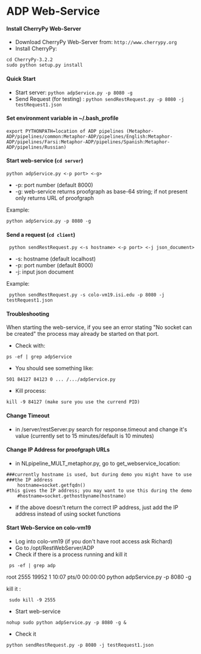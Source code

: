 ADP Web-Service
===============

#### Install CherryPy Web-Server

* Download CherryPy Web-Server from: `http://www.cherrypy.org`
* Install CherryPy:

```
cd CherryPy-3.2.2
sudo python setup.py install
```

#### Quick Start

* Start server: `python adpService.py -p 8080 -g`
* Send Request (for testing) : `python sendRestRequest.py -p 8080 -j testRequest1.json`

#### Set environment variable in ~/.bash_profile
```
export PYTHONPATH=location of ADP pipelines (Metaphor-ADP/pipelines/common:Metaphor-ADP/pipelines/English:Metaphor-ADP/pipelines/Farsi:Metaphor-ADP/pipelines/Spanish:Metaphor-ADP/pipelines/Russian)
```

#### Start web-service (`cd server`)

```
python adpService.py <-p port> <-g> 
```
* -p: port number (default 8000)
* -g: web-service returns proofgraph as base-64 string; if not present only returns URL of proofgraph

Example:
```
python adpService.py -p 8080 -g 
```

#### Send a request (`cd client`)

```
 python sendRestRequest.py <-s hostname> <-p port> <-j json_document>
```
* -s: hostname (default localhost)
* -p: port number (default 8000)
* -j: input json document
 
Example:

```
 python sendRestRequest.py -s colo-vm19.isi.edu -p 8080 -j testRequest1.json
```

#### Troubleshooting

When starting the web-service, if you see an error stating "No socket
can be created" the process may already be started on that port.

* Check with:
```
ps -ef | grep adpService
```
* You should see something like:
```
501 84127 84123 0 ... /.../adpService.py
```
* Kill process:
```
kill -9 84127 (make sure you use the currend PID)
```

#### Change Timeout

* in /server/restServer.py search for response.timeout and change it's value
(currently set to 15 minutes/default is 10 minutes)

#### Change IP Address for proofgraph URLs

* in NLpipeline_MULT_metaphor.py, go to get_webservice_location:
```
###currently hostname is used, but during demo you might have to use
###the IP address
	hostname=socket.getfqdn()
#this gives the IP address; you may want to use this during the demo
	#hostname=socket.gethostbyname(hostname)
```

* if the above doesn't return the correct IP address, just add the IP
address instead of using socket functions

#### Start Web-Service on colo-vm19

* Log into colo-vm19 (if you don't have root access ask Richard)
* Go to /opt/RestWebServer/ADP
* Check if there is a process running and kill it
```
 ps -ef | grep adp
```
 root      2555 19952  1 10:07 pts/0    00:00:00 python adpService.py -p 8080 -g

 kill it : 
```
 sudo kill -9 2555
```

* Start web-service
```
nohup sudo python adpService.py -p 8080 -g &
```
* Check it
```
python sendRestRequest.py -p 8080 -j testRequest1.json
```

